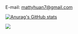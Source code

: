 E-mail: mattyhuan7@gmail.com

[![Anurag's GitHub stats](https://github-readme-stats.vercel.app/api?username=Matty-7&show=reviews,discussions_started,discussions_answered&show_icons=true&theme=transparent)](https://github.com/anuraghazra/github-readme-stats)

![](https://komarev.com/ghpvc/?username=Matty-7)


